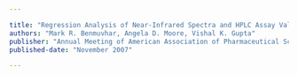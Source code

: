 ```yaml
---

title: "Regression Analysis of Near-Infrared Spectra and HPLC Assay Values for the Development of a Rapid Offline Assay of Compound MKG-0075 in Blend Samples"
authors: "Mark R. Benmuvhar, Angela D. Moore, Vishal K. Gupta"
publisher: "Annual Meeting of American Association of Pharmaceutical Scientists, San Antonio, TX"
published-date: "November 2007"

---
```

